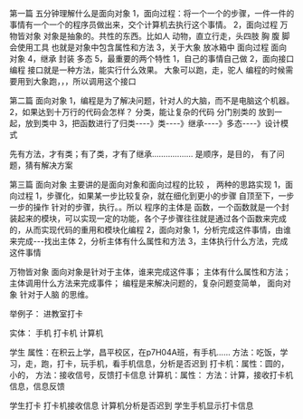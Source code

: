 第一篇   五分钟理解什么是面向对象
    1，面向过程：将一个一个的步骤，一件一件的事情有一个一个的程序员做出来，交个计算机去执行这个事情。
    2，面向过程
        万物皆对象
        对象是抽象的。共性的东西。比如人 动物，直立行走，头四肢 胸 腹 脚  会使用工具
            也就是对象中包含属性和方法
    3，关于大象 放冰箱中
        面向过程
        面向对象
    4，继承 封装 多态
    5，最重要的两个特性
        1，自己的事情自己做
        2，面向接口编程
            接口就是一种方法，能实行什么效果。
            大象可以跑，走，驼人
            编程的时候需要用到大象跑，，，所以调用这个接口

第二篇 面向对象
1，编程是为了解决问题，针对人的大脑，而不是电脑这个机器。
2，如果达到十万行的代码会怎样？
分类，能让复杂的代码 分门别类的 放到一起，放到类中
3，把函数进行了归类----》类----》继承----》多态----》设计模式

先有方法，才有类；有了类，才有了继承………………
是顺序，是目的，  有了问题，猜有解决方案

第三篇 面向对象 
主要讲的是面向对象和面向过程的比较 ， 两种的思路实现
1，面向过程
    1，步骤化，如果某一步比较复杂，就在细化到更小的步骤
    自顶至下，一步一步的操作
    针对的步骤，执行。。所以 程序的主体是 函数，一个函数就是一个封装起来的模块，可以实现一定的功能，各个子步骤往往就是通过各个函数来完成的，从而实现代码的重用和模块化编程
2，面向对象
    1，分析完成这件事情，由谁来完成---找出主体
    2，分析主体有什么属性和方法
   3，主体执行什么方法，完成这件事情



万物皆对象
面向对象是针对于主体，谁来完成这件事； 主体有什么属性和方法；主体调用什么方法来完成事件；
编程是来解决问题的，复杂问题变简单，
面向对象 针对于人脑 的思维。

举例子：
进教室打卡 

实体：
手机
打卡机
计算机

学生 属性：在积云上学，昌平校区，在p7H04A班，有手机……
     方法：吃饭，学习，走，跑，打卡，玩手机，看手机信息，分析是否迟到
打卡机：属性：圆的，小的，
        方法：接收信号，反馈打卡信息
计算机：属性：
        方法：计算，接收打卡机信息，信息反馈

学生打卡
打卡机接收信息
计算机分析是否迟到
学生手机显示打卡信息











​    

​        